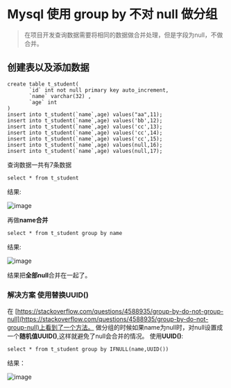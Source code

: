 # Mysql 使用 group by 不对 null 做分组

>在项目开发查询数据需要将相同的数据做合并处理，但是字段为null，不做合并。

## 创建表以及添加数据
```
create table t_student(
       `id` int not null primary key auto_increment,
       `name` varchar(32) ,
       `age` int   
)
insert into t_student(`name`,age) values("aa",11);
insert into t_student(`name`,age) values('bb',12);
insert into t_student(`name`,age) values('cc',13);
insert into t_student(`name`,age) values('cc',14);
insert into t_student(`name`,age) values('cc',15);
insert into t_student(`name`,age) values(null,16);
insert into t_student(`name`,age) values(null,17);
```
查询数据一共有7条数据
```
select * from t_student
```
结果:

![image](https://user-images.githubusercontent.com/11553237/169219593-7d31c5f5-bd06-4d96-9d83-f7d4f62283ec.png)

再做**name合并**
```
select * from t_student group by name
```
结果:

![image](https://user-images.githubusercontent.com/11553237/169219642-9676427e-e8ef-41c7-83da-91a9126ffd75.png)

结果把**全部null**合并在一起了。

### 解决方案 使用替换UUID()
在 [https://stackoverflow.com/questions/4588935/group-by-do-not-group-null](https://stackoverflow.com/questions/4588935/group-by-do-not-group-null)上看到了一个方法。
做分组的时候如果name为null时，对null设置成一个**随机值UUID()**,这样就避免了null会合并的情况。
使用**UUID()**:
```
select * from t_student group by IFNULL(name,UUID())
```
结果：

![image](https://user-images.githubusercontent.com/11553237/169219687-0733b528-2c58-42c9-b9c2-3a2100bf5054.png)
